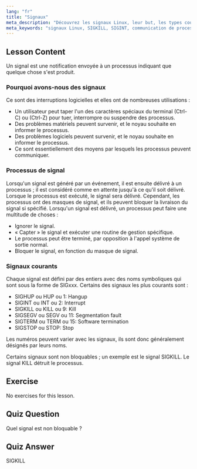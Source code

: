 ```yaml
---
lang: "fr"
title: "Signaux"
meta_description: "Découvrez les signaux Linux, leur but, les types courants comme SIGINT et SIGKILL, et comment les processus les gèrent. Comprenez les bases des signaux pour un meilleur contrôle de Linux."
meta_keywords: "signaux Linux, SIGKILL, SIGINT, communication de processus, tutoriel Linux, Linux pour débutants, guide Linux"
---
```


## Lesson Content

Un signal est une notification envoyée à un processus indiquant que quelque chose s'est produit.

### Pourquoi avons-nous des signaux

Ce sont des interruptions logicielles et elles ont de nombreuses utilisations :

- Un utilisateur peut taper l'un des caractères spéciaux du terminal (Ctrl-C) ou (Ctrl-Z) pour tuer, interrompre ou suspendre des processus.
- Des problèmes matériels peuvent survenir, et le noyau souhaite en informer le processus.
- Des problèmes logiciels peuvent survenir, et le noyau souhaite en informer le processus.
- Ce sont essentiellement des moyens par lesquels les processus peuvent communiquer.

### Processus de signal

Lorsqu'un signal est généré par un événement, il est ensuite délivré à un processus ; il est considéré comme en attente jusqu'à ce qu'il soit délivré. Lorsque le processus est exécuté, le signal sera délivré. Cependant, les processus ont des masques de signal, et ils peuvent bloquer la livraison du signal si spécifié. Lorsqu'un signal est délivré, un processus peut faire une multitude de choses :

- Ignorer le signal.
- « Capter » le signal et exécuter une routine de gestion spécifique.
- Le processus peut être terminé, par opposition à l'appel système de sortie normal.
- Bloquer le signal, en fonction du masque de signal.

### Signaux courants

Chaque signal est défini par des entiers avec des noms symboliques qui sont sous la forme de SIGxxx. Certains des signaux les plus courants sont :

- SIGHUP ou HUP ou 1: Hangup
- SIGINT ou INT ou 2: Interrupt
- SIGKILL ou KILL ou 9: Kill
- SIGSEGV ou SEGV ou 11: Segmentation fault
- SIGTERM ou TERM ou 15: Software termination
- SIGSTOP ou STOP: Stop

Les numéros peuvent varier avec les signaux, ils sont donc généralement désignés par leurs noms.

Certains signaux sont non bloquables ; un exemple est le signal SIGKILL. Le signal KILL détruit le processus.

## Exercise

No exercises for this lesson.

## Quiz Question

Quel signal est non bloquable ?

## Quiz Answer

SIGKILL
